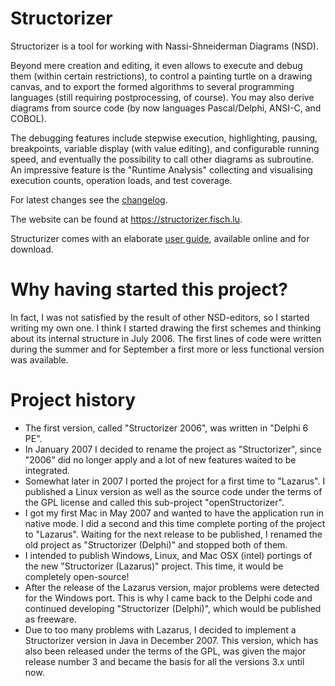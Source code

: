# Structorizer

Structorizer is a tool for working with Nassi-Shneiderman Diagrams (NSD).

Beyond mere creation and editing, it even allows to execute and debug them (within certain restrictions), to control a painting turtle on a drawing canvas, and to export the formed algorithms to several programming languages (still requiring postprocessing, of course). You may also derive diagrams from source code (by now languages Pascal/Delphi, ANSI-C, and COBOL).

The debugging features include stepwise execution, highlighting, pausing, breakpoints, variable display (with value editing), and configurable running speed, and eventually the possibility to call other diagrams as subroutine.
An impressive feature is the "Runtime Analysis" collecting and visualising execution counts, operation loads, and test coverage.

For latest changes see the [changelog](https://github.com/fesch/Structorizer.Desktop/blob/master/src/lu/fisch/structorizer/gui/changelog.txt).

The website can be found at https://structorizer.fisch.lu.

Structurizer comes with an elaborate [user guide](https://help.structorizer.fisch.lu/index.php), available online and for download.



# Why having started this project?

In fact, I was not satisfied by the result of other NSD-editors, so I started writing my own one. I think I started drawing the first schemes and thinking about its internal structure in July 2006. The first lines of code were written during the summer and for September a first more or less functional version was available.


# Project history

* The first version, called "Structorizer 2006", was written in "Delphi 6 PE".
* In January 2007 I decided to rename the project as "Structorizer", since "2006" did no longer apply and a lot of new features waited to be integrated.
* Somewhat later in 2007 I ported the project for a first time to "Lazarus". I published a Linux version as well as the source code under the terms of the GPL license and called this sub-project "openStructorizer".
* I got my first Mac in May 2007 and wanted to have the application run in native mode. I did a second and this time complete porting of the project to "Lazarus". Waiting for the next release to be published, I renamed the old project as "Structorizer (Delphi)" and stopped both of them.
* I intended to publish Windows, Linux, and Mac OSX (intel) portings of the new "Structorizer (Lazarus)" project. This time, it would be completely open-source!
* After the release of the Lazarus version, major problems were detected for the Windows port. This is why I came back to the Delphi code and continued developing "Structorizer (Delphi)", which would be published as freeware.
* Due to too many problems with Lazarus, I decided to implement a Structorizer version in Java in December 2007. This version, which has also been released under the terms of the GPL, was given the major release number 3 and became the basis for all the versions 3.x until now.
